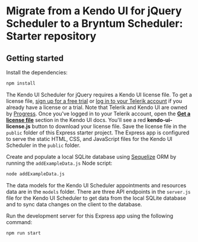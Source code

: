 # Migrate from a Kendo UI for jQuery Scheduler to a Bryntum Scheduler: Starter repository

## Getting started 

Install the dependencies:

```bash
npm install
```

The Kendo UI Scheduler for jQuery requires a Kendo UI license file. To get a license file, [sign up for a free trial](https://www.telerik.com/try/kendo-ui) or [log in to your Telerik account](https://www.telerik.com/account) if you already have a license or a trial. Note that Telerik and Kendo UI are owned by [Progress](https://www.progress.com/). Once you've logged in to your Telerik account, open the [**Get a license file**](https://docs.telerik.com/kendo-ui/intro/installation/using-license-code#1-get-a-license-file) section in the Kendo UI docs. You'll see a red **kendo-ui-license.js** button to download your license file. Save the license file in the `public` folder of this Express starter project. The Express app is configured to serve the static HTML, CSS, and JavaScript files for the Kendo UI Scheduler in the `public` folder.

Create and populate a local SQLite database using [Sequelize](https://sequelize.org/) ORM by running the `addExampleData.js` Node script:

```bash
node addExampleData.js
```

The data models for the Kendo UI Scheduler appointments and resources data are in the `models` folder. There are three API endpoints in the `server.js` file for the Kendo UI Scheduler to get data from the local SQLite database and to sync data changes on the client to the database.

Run the development server for this Express app using the following command:

```bash
npm run start
```
